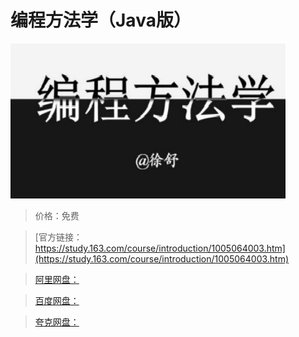# 编程方法学（Java版）

![img](../../../assets/study163/free/B904D494098880D92582634BB49ECF21.jpg)

> 价格：免费

> [官方链接：https://study.163.com/course/introduction/1005064003.htm](https://study.163.com/course/introduction/1005064003.htm)

> [阿里网盘：]()

> [百度网盘：]()

> [夸克网盘：]()
